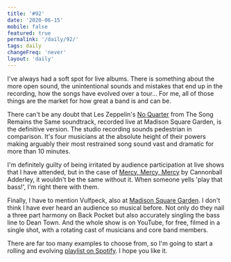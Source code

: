 ```yaml
---
title: '#92'
date: '2020-06-15'
mobile: false
featured: true
permalink: '/daily/92/'
tags: daily
changeFreq: 'never'
layout: 'daily'
---
```


I've always had a soft spot for live albums. There is something about the more open sound, the unintentional sounds and mistakes that end up in the recording, how the songs have evolved over a tour... For me, all of those things are the market for how great a band is and can be.

There can't be any doubt that Les Zeppelin's [No Quarter](https://open.spotify.com/track/6CaacdmM2MaOV7Pqmru0BW?si=_dL2suLbT-S2wkc28lqIaQ) from The Song Remains the Same soundtrack, recorded live at Madison Square Garden, is the definitive version. The studio recording sounds pedestrian in comparison. It's four musicians at the absolute height of their powers making arguably their most restrained song sound vast and dramatic for more than 10 minutes.

I'm definitely guilty of being irritated by audience participation at live shows that I have attended, but in the case of [Mercy, Mercy, Mercy](https://open.spotify.com/track/6NF8MZ2trxckVBr82pyyPt?si=dwj0ZG7WSlCxlVpMCLJPuA) by Cannonball Adderley, it wouldn't be the same without it. When someone yells 'play that bass!', I'm right there with them.

Finally, I have to mention Vulfpeck, also at [Madison Square Garden](https://www.youtube.com/watch?v=rv4wf7bzfFE). I don't think I have ever heard an audience so musical before. Not only do they nail a three part harmony on Back Pocket but also accurately singling the bass line to Dean Town. And the whole show is on YouTube, for free, filmed in a single shot, with a rotating cast of musicians and core band members.

There are far too many examples to choose from, so I'm going to start a rolling and evolving [playlist on Spotify](https://open.spotify.com/playlist/4YoVW4ztKD33uPvUMdfzuB?si=lhWMC-R8R3GfEtJUQpN1sw). I hope you like it.
